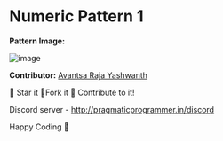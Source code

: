 # Numeric Pattern 1

**Pattern Image:**

![image](https://github.com/R-Yash/Python-beginner-scripts/blob/main/Patterns/Alphabetic%20Patterns/img/alphabeticpattern2.PNG)

**Contributor:** [Avantsa Raja Yashwanth](https://github.com/R-Yash)

:star2: Star it :fork_and_knife:Fork it :handshake: Contribute to it!

Discord server - http://pragmaticprogrammer.in/discord

Happy Coding :purple_heart:
